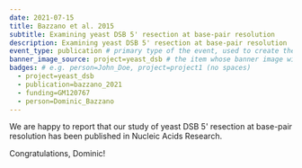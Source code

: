 ```yaml
---
date: 2021-07-15
title: Bazzano et al. 2015
subtitle: Examining yeast DSB 5' resection at base-pair resolution
description: Examining yeast DSB 5' resection at base-pair resolution
event_type: publication # primary type of the event, used to create the small, colored post callout
banner_image_source: project=yeast_dsb # the item whose banner image will be adopted by this event
badges: # e.g. person=John_Doe, project=project1 (no spaces)
  - project=yeast_dsb
  - publication=bazzano_2021
  - funding=GM120767
  - person=Dominic_Bazzano
---
```


We are happy to report that our study of yeast DSB 5' resection at base-pair
resolution has been published in Nucleic Acids Research.

Congratulations, Dominic!
